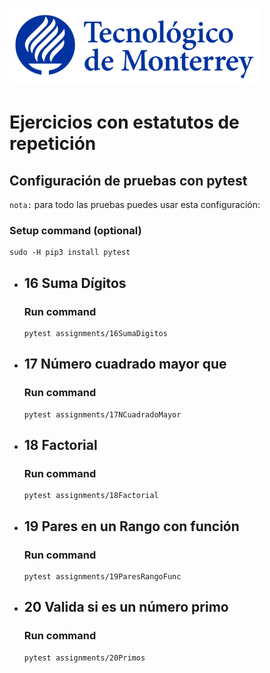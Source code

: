 ![Tec de Monterrey](images/logotecmty.png)
# Ejercicios con estatutos de repetición

## Configuración de pruebas con **pytest**

`nota:` para todo las pruebas puedes usar esta configuración:
### Setup command (optional)
```
sudo -H pip3 install pytest
```
- ## 16 Suma Dígitos
    ### Run command
    ```
    pytest assignments/16SumaDigitos
    ```
    
- ## 17 Número cuadrado mayor que 
    ### Run command
    ```
    pytest assignments/17NCuadradoMayor
    ```

- ## 18 Factorial
    ### Run command
    ```
    pytest assignments/18Factorial
    ```

- ## 19 Pares en un Rango con función
    ### Run command
    ```
    pytest assignments/19ParesRangoFunc
    ```    

- ## 20 Valida si es un número primo
    ### Run command
    ```
    pytest assignments/20Primos
    ```    

